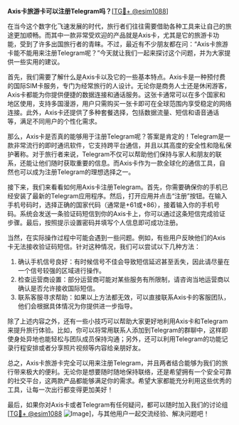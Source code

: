 **Axis卡旅游卡可以注册Telegram吗？**[[TG💪+ @esim1088](https://t.me/s/esim1088)]

在当今这个数字化飞速发展的时代，旅行者们往往需要借助各种工具来让自己的旅途更加顺畅。而其中一款非常受欢迎的产品就是Axis卡，尤其是它的旅游卡功能，受到了许多出国旅行者的青睐。不过，最近有不少朋友都在问：“Axis卡旅游卡能不能用来注册Telegram呢？”今天就让我们一起来探讨这个问题，并为大家提供一些实用的建议。

首先，我们需要了解什么是Axis卡以及它的一些基本特点。Axis卡是一种预付费的国际SIM卡服务，专门为经常旅行的人设计。无论你是商务人士还是休闲游客，Axis卡都能为你提供便捷的数据连接和通话服务。这张卡通常可以在多个国家和地区使用，支持多国漫游，用户只需购买一张卡即可在全球范围内享受稳定的网络连接。此外，Axis卡还提供了多种套餐选择，包括数据流量、短信和语音通话等，满足不同用户的个性化需求。

那么，Axis卡是否真的能够用于注册Telegram呢？答案是肯定的！Telegram是一款非常流行的即时通讯软件，它支持跨平台通信，并且以其高度的安全性和隐私保护著称。对于旅行者来说，Telegram不仅可以帮助他们保持与家人和朋友的联系，还能让他们随时获取重要的信息。而Axis卡作为一款全球化的通信工具，自然也可以成为注册Telegram的理想选择之一。

接下来，我们来看看如何用Axis卡注册Telegram。首先，你需要确保你的手机已经安装了最新的Telegram应用程序。然后，打开应用并点击“注册”按钮。在输入手机号码时，选择正确的国家代码（通常是+61或+86），接着输入你的手机号码。系统会发送一条验证码短信到你的Axis卡上，你可以通过这条短信完成验证步骤。最后，按照提示设置密码并填写个人信息即可成功注册。

当然，在实际操作过程中可能会遇到一些问题。例如，有些用户反映他们的Axis卡无法接收验证码短信。针对这种情况，我们可以尝试以下几种方法：

1. 确认手机信号良好：有时候信号不佳会导致短信延迟甚至丢失，因此请尽量在一个信号较强的区域进行操作。
2. 检查运营商设置：部分运营商可能对某些服务有所限制，请咨询当地运营商以确认是否允许接收国际短信。
3. 联系客服寻求帮助：如果以上方法都无效，可以直接联系Axis卡的客服团队，他们会根据具体情况为你提供进一步指导。

除了上述内容之外，还有一些小技巧可以帮助大家更好地利用Axis卡和Telegram来提升旅行体验。比如，你可以将常用联系人添加到Telegram的群聊中，这样即使身处异地也能轻松与团队成员保持沟通；另外，还可以利用Telegram的功能记录行程安排或者分享照片视频等内容给亲朋好友。

总之，Axis卡旅游卡完全可以用来注册Telegram，并且两者结合能够为我们的旅行带来极大的便利。无论你是想要随时随地保持联络，还是希望拥有一个安全可靠的社交平台，这两款产品都能够满足你的需求。希望大家都能充分利用这些优秀的工具，让每一次出行都变得更加美好！

最后，如果你对Axis卡或者Telegram有任何疑问，都可以随时加入我们的讨论组[[TG💪+ @esim1088](https://t.me/s/esim1088) ![Image](https://i.postimg.cc/4NQfJmqS/Snipaste-2025-05-13-00-14-12.png)]，与其他用户一起交流经验、解决问题吧！